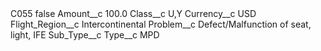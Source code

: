 <?xml version="1.0" encoding="UTF-8"?>
<CustomMetadata xmlns="http://soap.sforce.com/2006/04/metadata" xmlns:xsi="http://www.w3.org/2001/XMLSchema-instance" xmlns:xsd="http://www.w3.org/2001/XMLSchema">
    <label>C055</label>
    <protected>false</protected>
    <values>
        <field>Amount__c</field>
        <value xsi:type="xsd:double">100.0</value>
    </values>
    <values>
        <field>Class__c</field>
        <value xsi:type="xsd:string">U,Y</value>
    </values>
    <values>
        <field>Currency__c</field>
        <value xsi:type="xsd:string">USD</value>
    </values>
    <values>
        <field>Flight_Region__c</field>
        <value xsi:type="xsd:string">Intercontinental</value>
    </values>
    <values>
        <field>Problem__c</field>
        <value xsi:type="xsd:string">Defect/Malfunction of seat, light, IFE</value>
    </values>
    <values>
        <field>Sub_Type__c</field>
        <value xsi:nil="true"/>
    </values>
    <values>
        <field>Type__c</field>
        <value xsi:type="xsd:string">MPD</value>
    </values>
</CustomMetadata>
